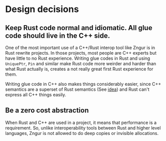 # Design decisions

## Keep Rust code normal and idiomatic. All glue code should live in the C++ side.

One of the most important use of a C++/Rust interop tool like Zngur is in Rust rewrite projects. In
those projects, most people are C++ experts but have little to no Rust experience. Writing
glue codes in Rust and using `UniquePtr`, `Pin` and similar make Rust code more weirder and
harder than what Rust actually is, creates a not really great first Rust experience for them.

Writing glue code in C++ also makes things considerably easier, since C++ semantics are a superset of
Rust semantics (See [idea](./zngur.md#idea)) and Rust can't express all C++ things easily.

## Be a zero cost abstraction

When Rust and C++ are used in a project, it means that performance is a requirement. So, unlike interoperability
tools between Rust and higher level languages, Zngur is not allowed to do deep copies or invisible allocations.
